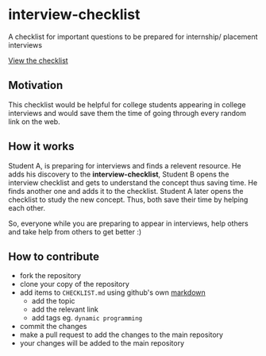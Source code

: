# interview-checklist
A checklist for important questions to be prepared for internship/ placement interviews

<a href="checklist/">View the checklist</a>

## Motivation
This checklist would be helpful for college students appearing in college interviews and would save them the time of going through every random link on the web.

## How it works
Student A, is preparing for interviews and finds a relevent resource. He adds his discovery to the **interview-checklist**, Student B opens the interview checklist and gets to understand the concept thus saving time. He finds another one and adds it to the checklist. Student A later opens the checklist to study the new concept. Thus, both save their time by helping each other.

So, everyone while you are preparing to appear in interviews, help others and take help from others to get better :)

## How to contribute
* fork the repository
* clone your copy of the repository
* add items to `CHECKLIST.md` using github's own <a href="https://guides.github.com/features/mastering-markdown/">markdown</a>
    * add the topic
    * add the relevant link
    * add tags eg. `dynamic programming`
* commit the changes
* make a pull request to add the changes to the main repository
* your changes will be added to the main repository 
